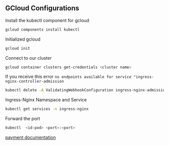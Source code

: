 ## GCloud Configurations

Install the kubectl component for gcloud

```bash
gcloud components install kubectl
```
Initialized gcloud
```bash
gcloud init
```
Connect to our cluster
```bash
gcloud container clusters get-credentials <cluster name>
```

If you receive this error `no endpoints available for service "ingress-nginx-controller-admission`

```bash
kubectl delete -A ValidatingWebhookConfiguration ingress-nginx-admission
```

Ingress-Nginx Namespace and Service
```bash
kubectl get services -n ingress-nginx
```
Forward the port

```bash
kubectl  <id-pod> <port>:<port>
```

[payment documentation](/payments/README.md)
